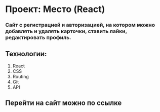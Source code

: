 # Проект: Место (React)

### Сайт с регистрацией и авторизацией, на котором можно добавлять и удалять карточки, ставить лайки, редактировать профиль. 

## Технологии:
1. React
2. CSS
3. Routing
4. Git
5. API

## Перейти на сайт можно по ссылке


